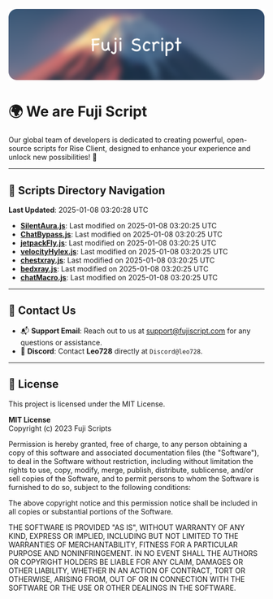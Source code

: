 ![Banner](.github/b.webp)

# 🌍 **We are Fuji Script**

Our global team of developers is dedicated to creating powerful, open-source scripts for Rise Client, designed to enhance your experience and unlock new possibilities! 🌟

---
<!-- SCRIPTS_NAVIGATION_START -->
## 📂 **Scripts Directory Navigation**

**Last Updated**: 2025-01-08 03:20:28 UTC

- **[SilentAura.js](scripts/SilentAura.js)**: Last modified on 2025-01-08 03:20:25 UTC
- **[ChatBypass.js](scripts/ChatBypass.js)**: Last modified on 2025-01-08 03:20:25 UTC
- **[jetpackFly.js](scripts/jetpackFly.js)**: Last modified on 2025-01-08 03:20:25 UTC
- **[velocityHylex.js](scripts/velocityHylex.js)**: Last modified on 2025-01-08 03:20:25 UTC
- **[chestxray.js](scripts/chestxray.js)**: Last modified on 2025-01-08 03:20:25 UTC
- **[bedxray.js](scripts/bedxray.js)**: Last modified on 2025-01-08 03:20:25 UTC
- **[chatMacro.js](scripts/chatMacro.js)**: Last modified on 2025-01-08 03:20:25 UTC

<!-- SCRIPTS_NAVIGATION_END -->

---

## 💬 **Contact Us**  
- 📬 **Support Email**: Reach out to us at [support@fujiscript.com](mailto:support@fujiscript.com) for any questions or assistance.  
- 💬 **Discord**: Contact **Leo728** directly at `Discord@leo728`.

---

## 📜 **License**

This project is licensed under the MIT License.  

**MIT License**  
Copyright (c) 2023 Fuji Scripts  

Permission is hereby granted, free of charge, to any person obtaining a copy of this software and associated documentation files (the "Software"), to deal in the Software without restriction, including without limitation the rights to use, copy, modify, merge, publish, distribute, sublicense, and/or sell copies of the Software, and to permit persons to whom the Software is furnished to do so, subject to the following conditions:  

The above copyright notice and this permission notice shall be included in all copies or substantial portions of the Software.  

THE SOFTWARE IS PROVIDED "AS IS", WITHOUT WARRANTY OF ANY KIND, EXPRESS OR IMPLIED, INCLUDING BUT NOT LIMITED TO THE WARRANTIES OF MERCHANTABILITY, FITNESS FOR A PARTICULAR PURPOSE AND NONINFRINGEMENT. IN NO EVENT SHALL THE AUTHORS OR COPYRIGHT HOLDERS BE LIABLE FOR ANY CLAIM, DAMAGES OR OTHER LIABILITY, WHETHER IN AN ACTION OF CONTRACT, TORT OR OTHERWISE, ARISING FROM, OUT OF OR IN CONNECTION WITH THE SOFTWARE OR THE USE OR OTHER DEALINGS IN THE SOFTWARE.  

